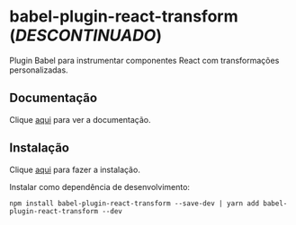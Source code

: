 # babel-plugin-react-transform (_DESCONTINUADO_)

Plugin Babel para instrumentar componentes React com transformações personalizadas.

## Documentação

Clique [aqui](https://github.com/gaearon/babel-plugin-react-transform) para ver a documentação.

## Instalação

Clique [aqui](https://www.npmjs.com/package/babel-plugin-react-transform) para fazer a instalação.

Instalar como dependência de desenvolvimento:

```
npm install babel-plugin-react-transform --save-dev | yarn add babel-plugin-react-transform --dev
```